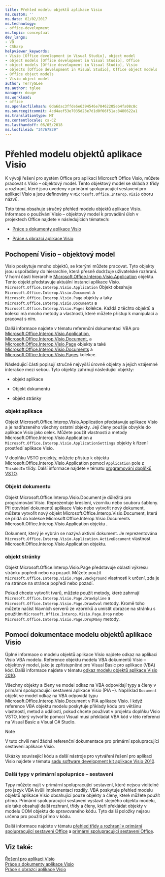 ```yaml
---
title: Přehled modelu objektů aplikace Visio
ms.custom: ''
ms.date: 02/02/2017
ms.technology:
- office-development
ms.topic: conceptual
dev_langs:
- VB
- CSharp
helpviewer_keywords:
- Visio [Office development in Visual Studio], object model
- object models [Office development in Visual Studio], Office
- object models [Office development in Visual Studio], Visio
- objects [Office development in Visual Studio], Office object models
- Office object models
- Visio object model
author: TerryGLee
ms.author: tglee
manager: douge
ms.workload:
- office
ms.openlocfilehash: 0da6dac3ffde6e6394546e78462205eb4fa08c8c
ms.sourcegitcommit: 4cd4aef53e7035d23e7d1d0f66f51ac8480622a1
ms.translationtype: MT
ms.contentlocale: cs-CZ
ms.lasthandoff: 06/05/2018
ms.locfileid: "34767829"
---
```

# <a name="visio-object-model-overview"></a>Přehled modelu objektů aplikace Visio
  K vývoji řešení pro systém Office pro aplikaci Microsoft Office Visio, můžete pracovat s Visio – objektový model. Tento objektový model se skládá z třídy a rozhraní, které jsou uvedeny v primární spolupracující sestavení pro aplikaci Visio a jsou definovány v `Microsoft.Office.Interop.Visio` oboru názvů.  
  
 Toto téma obsahuje stručný přehled modelu objektů aplikace Visio. Informace o používání Visio – objektový model k provádění úloh v projektech Office najdete v následujících tématech:  
  
-   [Práce s dokumenty aplikace Visio](../vsto/working-with-visio-documents.md)  
  
-   [Práce s obrazci aplikace Visio](../vsto/working-with-visio-shapes.md)  
  
## <a name="understand-the-visio-object-model"></a>Pochopení Visio – objektový model  
 Visio poskytuje mnoho objektů, se kterými můžete pracovat. Tyto objekty jsou uspořádány do hierarchie, která přesně dodržuje uživatelské rozhraní. V horní části hierarchie [Microsoft.Office.Interop.Visio.Application](https://msdn.microsoft.com/library/office/ff766485.aspx) objektu. Tento objekt představuje aktuální instanci aplikace Visio. `Microsoft.Office.Interop.Visio.Application` Objekt obsahuje `Microsoft.Office.Interop.Visio.Document` a `Microsoft.Office.Interop.Visio.Page` objekty a taky `Microsoft.Office.Interop.Visio.Documents` a `Microsoft.Office.Interop.Visio.Pages` kolekce. Každá z těchto objektů a kolekcí má mnoho metody a vlastnosti, které můžete přístup k manipulaci a pracovat s ním.  
  
 Další informace najdete v tématu referenční dokumentaci VBA pro [Microsoft.Office.Interop.Visio.Application](https://msdn.microsoft.com/library/office/ff766485.aspx), [Microsoft.Office.Interop.Visio.Document](https://msdn.microsoft.com/library/office/ff765575.aspx), a [ Microsoft.Office.Interop.Visio.Page](https://msdn.microsoft.com/library/office/ff767035.aspx) objekty a také [Microsoft.Office.Interop.Visio.Documents](https://msdn.microsoft.com/library/office/ff768812.aspx) a [Microsoft.Office.Interop.Visio.Pages](https://msdn.microsoft.com/library/office/ff766165.aspx) kolekce.  
  
 Následující části popisují stručně nejvyšší úrovně objekty a jejich vzájemné interakce mezi sebou. Tyto objekty zahrnují následující objekty:  
  
-   objekt aplikace  
  
-   Objekt dokumentu  
  
-   objekt stránky  
  
### <a name="application-object"></a>objekt aplikace  
 Objekt Microsoft.Office.Interop.Visio.Application představuje aplikace Visio a je nadřazeného všechny ostatní objekty. Její členy použije obvykle do aplikace Visio jako celek. Můžete použít vlastnosti a metody Microsoft.Office.Interop.Visio.Application a `Microsoft.Office.Interop.Visio.ApplicationSettings` objekty k řízení prostředí aplikace Visio.  
  
 V doplňku VSTO projekty, můžete přístup k objektu Microsoft.Office.Interop.Visio.Application pomocí `Application` pole z `ThisAddIn` třídy. Další informace najdete v tématu [programování doplňků VSTO](../vsto/programming-vsto-add-ins.md).  
  
### <a name="document-object"></a>Objekt dokumentu  
 Objekt Microsoft.Office.Interop.Visio.Document je důležitá pro programování Visio. Reprezentuje kreslení, vzorníku nebo souboru šablony. Při otevírání dokumentů aplikace Visio nebo vytvořit nový dokument, můžete vytvořit nový objekt Microsoft.Office.Interop.Visio.Document, která se přidá do kolekce Microsoft.Office.Interop.Visio.Documents Microsoft.Office.Interop.Visio.Application objektu .  
  
 Dokument, který je vybrán se nazývá aktivní dokument. Je reprezentována `Microsoft.Office.Interop.Visio.Application.ActiveDocument` vlastnost Microsoft.Office.Interop.Visio.Application objektu.  
  
### <a name="page-object"></a>objekt stránky  
 Objekt Microsoft.Office.Interop.Visio.Page představuje oblasti výkresu stránku popředí nebo na pozadí. Můžete použít `Microsoft.Office.Interop.Visio.Page.Background` vlastnosti k určení, zda je na stránce na stránce popředí nebo pozadí.  
  
 Pokud chcete vytvořit tvarů, můžete použít metody, které zahrnují `Microsoft.Office.Interop.Visio.Page.DrawSpline` a `Microsoft.Office.Interop.Visio.Page.DrawOval` metody. Kromě toho můžete načíst hlavních serverů ze vzorníků a umístit obrazce na stránku s použitím `Microsoft.Office.Interop.Visio.Page.Drop` nebo `Microsoft.Office.Interop.Visio.Page.DropMany` metody.  
  
## <a name="use-the-visio-object-model-documentation"></a>Pomocí dokumentace modelu objektů aplikace Visio  
 Úplné informace o modelu objektů aplikace Visio najdete odkaz na aplikaci Visio VBA modelu. Reference objektu modelu VBA dokumentů Visio – objektový model, jako je zpřístupněné pro Visual Basic pro aplikace (VBA) kód. Další informace najdete v tématu [odkaz modelu objektů aplikace Visio 2010](http://go.microsoft.com/fwlink/?LinkId=199775).  
  
 Všechny objekty a členy ve model odkaz na VBA odpovídají typy a členy v primární spolupracující sestavení aplikace Visio (PIA –). Například `Document` objekt ve model odkaz na VBA odpovídá typu Microsoft.Office.Interop.Visio.Document v PIA aplikace Visio. I když reference VBA objektu modelu poskytuje příklady kódu pro většinu vlastností, metod a událostí, pokud chcete používat v projektu doplňku Visio VSTO, který vytvoříte pomocí Visual musí překládat VBA kód v této referenci na Visual Basic a Visual C# Studio.  
  
> [!NOTE]  
>  V tuto chvíli není žádná referenční dokumentace pro primární spolupracující sestavení aplikace Visio.  
  
 Ukázky související kódu a další nástroje pro vytváření řešení pro aplikaci Visio najdete v tématu [sadu software development kit aplikace Visio 2010](http://go.microsoft.com/fwlink/?LinkId=196501).  
  
### <a name="additional-types-in-primary-interop-assemblies"></a>Další typy v primární spolupráce – sestavení  
 Typy můžete najít v primární spolupracující sestavení, které nejsou viditelné pro jazyk VBA kvůli implementaci rozdíly. VBA poskytuje přehled modelu objektů aplikace Visio obsahující pouze objekty a členy, které můžete použít přímo. Primární spolupracující sestavení vystavit stejného objektu modelu, ale také obsahují další rozhraní, třídy a členy, kteří překládat objekty v modelu COM objektu do spravovaného kódu. Tyto další položky nejsou určena pro použití přímo v kódu.  
  
 Další informace najdete v tématu [přehled třídy a rozhraní v primární spolupracující sestavení Office](http://go.microsoft.com/fwlink/?LinkId=189592) a [primární spolupracující sestavení Office](../vsto/office-primary-interop-assemblies.md).  
  
## <a name="see-also"></a>Viz také:  
 [Řešení pro aplikaci Visio](../vsto/visio-solutions.md)   
 [Práce s dokumenty aplikace Visio](../vsto/working-with-visio-documents.md)   
 [Práce s obrazci aplikace Visio](../vsto/working-with-visio-shapes.md)  
  
  